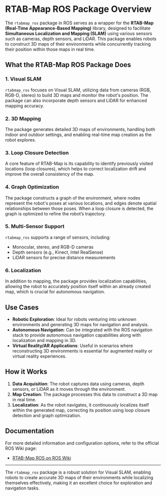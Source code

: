 # RTAB-Map ROS Package Overview

The `rtabmap_ros` package in ROS serves as a wrapper for the **RTAB-Map (Real-Time Appearance-Based Mapping)** library, designed to facilitate **Simultaneous Localization and Mapping (SLAM)** using various sensors such as cameras, depth sensors, and LiDAR. This package enables robots to construct 3D maps of their environments while concurrently tracking their position within those maps in real time.

## What the RTAB-Map ROS Package Does

### 1. Visual SLAM
`rtabmap_ros` focuses on Visual SLAM, utilizing data from cameras (RGB, RGB-D, stereo) to build 3D maps and monitor the robot's position. The package can also incorporate depth sensors and LiDAR for enhanced mapping accuracy.

### 2. 3D Mapping
The package generates detailed 3D maps of environments, handling both indoor and outdoor settings, and enabling real-time map creation as the robot explores.

### 3. Loop Closure Detection
A core feature of RTAB-Map is its capability to identify previously visited locations (loop closures), which helps to correct localization drift and improve the overall consistency of the map.

### 4. Graph Optimization
The package constructs a graph of the environment, where nodes represent the robot's poses at various locations, and edges denote spatial relationships between those poses. When a loop closure is detected, the graph is optimized to refine the robot’s trajectory.

### 5. Multi-Sensor Support
`rtabmap_ros` supports a range of sensors, including:
- Monocular, stereo, and RGB-D cameras
- Depth sensors (e.g., Kinect, Intel RealSense)
- LiDAR sensors for precise distance measurements

### 6. Localization
In addition to mapping, the package provides localization capabilities, allowing the robot to accurately position itself within an already created map, which is crucial for autonomous navigation.

## Use Cases
- **Robotic Exploration**: Ideal for robots venturing into unknown environments and generating 3D maps for navigation and analysis.
- **Autonomous Navigation**: Can be integrated with the ROS navigation stack to provide autonomous navigation capabilities along with localization and mapping in 3D.
- **Virtual Reality/AR Applications**: Useful in scenarios where reconstructing 3D environments is essential for augmented reality or virtual reality experiences.

## How it Works
1. **Data Acquisition**: The robot captures data using cameras, depth sensors, or LiDAR as it moves through the environment.
2. **Map Creation**: The package processes this data to construct a 3D map in real time.
3. **Localization**: As the robot navigates, it continuously localizes itself within the generated map, correcting its position using loop closure detection and graph optimization.

## Documentation

For more detailed information and configuration options, refer to the official ROS Wiki page:
- [RTAB-Map ROS on ROS Wiki](https://wiki.ros.org/rtabmap_ros)

---

The `rtabmap_ros` package is a robust solution for Visual SLAM, enabling robots to create accurate 3D maps of their environments while localizing themselves effectively, making it an excellent choice for exploration and navigation tasks.
